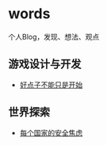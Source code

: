# words
个人Blog，发现、想法、观点

## 游戏设计与开发
- [好点子不能只是开始](游戏设计与开发/好点子不能只是开始.md)

## 世界探索
- [每个国家的安全焦虑](世界探索/每个国家的安全焦虑.md)
